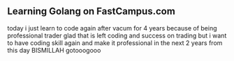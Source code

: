 ## Learning Golang on FastCampus.com
today i just learn to code again after vacum for 4 years
because of being professional trader
glad that is left coding and success on trading
but i want to have coding skill again and make it professional
in the next 2 years from this day BISMILLAH
gotooogooo
